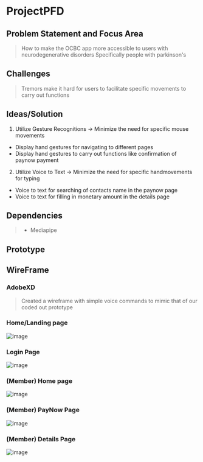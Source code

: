 # ProjectPFD

## Problem Statement and Focus Area
> How to make the OCBC app more accessible to users with neurodegenerative disorders
> Specifically people with parkinson's 

## Challenges
> Tremors make it hard for users to facilitate specific movements to carry out functions

## Ideas/Solution
1. Utilize Gesture Recognitions -> Minimize the need for specific mouse movements
 - Display hand gestures for navigating to different pages
 - Display hand gestures to carry out functions like confirmation of paynow payment
2. Utilize Voice to Text -> Minimize the need for specific handmovements for typing
 - Voice to text for searching of contacts name in the paynow page 
 - Voice to text for filling in monetary amount in the details page

## Dependencies 
> - Mediapipe


## Prototype
## WireFrame
### AdobeXD
> Created a wireframe with simple voice commands to mimic that of our coded out prototype

### Home/Landing page
![image](https://github.com/huixianglim/ProjectPFD/assets/116724250/12966a0e-2bd3-4c6c-a634-541ec4d67d3d)

### Login Page
![image](https://github.com/huixianglim/ProjectPFD/assets/116724250/019e6631-2e86-4995-a804-460a4c43829a)

### (Member) Home page
![image](https://github.com/huixianglim/ProjectPFD/assets/116724250/da41e3b0-693b-4310-8354-0d89c215de7c)

### (Member) PayNow Page
![image](https://github.com/huixianglim/ProjectPFD/assets/116724250/5aad58cd-6b9d-4788-b2a5-fdb43eeae00c)

### (Member) Details Page
![image](https://github.com/huixianglim/ProjectPFD/assets/116724250/38f353eb-3f5f-4a54-b486-d143356c40b4)
